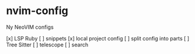 # nvim-config
Ny NeoVIM configs


[x] LSP Ruby
[ ] snippets
[x] local project config
[ ] split config into parts
[ ] Tree Sitter
[ ] telescope
[ ] search
